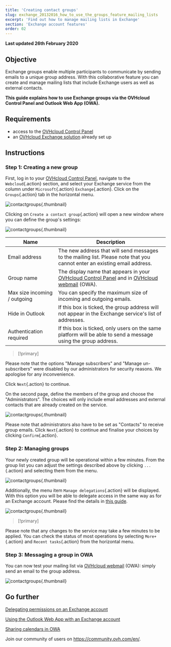 ```yaml
---
title: 'Creating contact groups'
slug: exchange_20132016_how_to_use_the_groups_feature_mailing_lists
excerpt: 'Find out how to manage mailing lists in Exchange'
section: 'Exchange account features'
order: 02
---
```


**Last updated 26th February 2020**


## Objective

Exchange groups enable multiple participants to communicate by sending emails to a unique group address. With this collaborative feature you can create and manage mailing lists that include Exchange users as well as external contacts.

**This guide explains how to use Exchange groups via the OVHcloud Control Panel and Outlook Web App (OWA).**


## Requirements

- access to the [OVHcloud Control Panel](https://ca.ovh.com/auth/?action=gotomanager&from=https://www.ovh.com/ca/en/&ovhSubsidiary=ca)
- an [OVHcloud Exchange solution](https://www.ovhcloud.com/en-ca/emails/hosted-exchange/) already set up


## Instructions

### Step 1: Creating a new group

First, log in to your [OVHcloud Control Panel](https://ca.ovh.com/auth/?action=gotomanager&from=https://www.ovh.com/ca/en/&ovhSubsidiary=ca), navigate to the `Webcloud`{.action} section, and select your Exchange service from the column under `Microsoft`{.action} `Exchange`{.action}. Click on the `Groups`{.action} tab in the horizontal menu.

![contactgroups](images/exchange-groups-step1.png){.thumbnail}

Clicking on `Create a contact group`{.action} will open a new window where you can define the group's settings:

![contactgroups](images/exchange-groups-step2.png){.thumbnail}

|Name|Description|
|---|---|
|Email address|The new address that will send messages to the mailing list. Please note that you cannot enter an existing email address.|
|Group name|The display name that appears in your [OVHcloud Control Panel](https://ca.ovh.com/auth/?action=gotomanager&from=https://www.ovh.com/ca/en/&ovhSubsidiary=ca) and in [OVHcloud webmail](https://www.ovh.com/ca/en/mail/) (OWA).|
|Max size incoming / outgoing|You can specify the maximum size of incoming and outgoing emails.|
|Hide in Outlook|If this box is ticked, the group address will not appear in the Exchange service's list of addresses.|
|Authentication required|If this box is ticked, only users on the same platform will be able to send a message using the group address.|

> [!primary]
>
Please note that the options "Manage subscribers" and "Manage un-subscribers" were disabled by our administrators for security reasons. We apologise for any inconvenience.
>

Click `Next`{.action} to continue.

On the second page, define the members of the group and choose the "Administrators". The choices will only include email addresses and external contacts that are already created on the service.

![contactgroups](images/exchange-groups-step3.png){.thumbnail}

Please note that administrators also have to be set as "Contacts" to receive group emails.
Click `Next`{.action} to continue and finalise your choices by clicking `Confirm`{.action}.


### Step 2: Managing groups

Your newly created group will be operational within a few minutes. From the group list you can adjust the settings described above by clicking `...`{.action} and selecting them from the menu.

![contactgroups](images/exchange-groups-step4.png){.thumbnail}

Additionally, the menu item `Manage delegations`{.action} will be displayed. With this option you will be able to delegate access in the same way as for an Exchange account. Please find the details in [this guide](../exchange_2013_how_to_grant_full_access_permissions_for_an_account).

![contactgroups](images/exchange-groups-step5.png){.thumbnail}

> [!primary]
>
Please note that any changes to the service may take a few minutes to be applied. You can check the status of most operations by selecting `More+`{.action} and `Recent tasks`{.action} from the horizontal menu.
>


### Step 3: Messaging a group in OWA

You can now test your mailing list via [OVHcloud webmail](https://www.ovh.com/ca/en/mail/) (OWA): simply send an email to the group address.

![contactgroups](images/exchange-groups-step6.png){.thumbnail}


## Go further

[Delegating permissions on an Exchange account](../exchange_2013_how_to_grant_full_access_permissions_for_an_account)

[Using the Outlook Web App with an Exchange account](../exchange_2016_outlook_web_app_user_guide)

[Sharing calendars in OWA](../exchange_2016_how_to_share_calendars_via_owa)

Join our community of users on <https://community.ovh.com/en/>.
